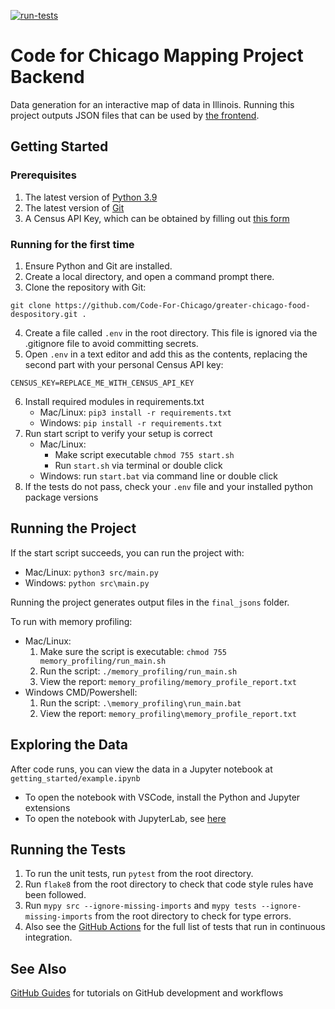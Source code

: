 [![run-tests](https://github.com/Code-For-Chicago/greater-chicago-food-despository/actions/workflows/run_tests.yaml/badge.svg)](https://github.com/Code-For-Chicago/greater-chicago-food-despository/actions/workflows/run_tests.yaml)

<h1>Code for Chicago Mapping Project Backend</h1>

Data generation for an interactive map of data in Illinois. Running this project outputs JSON files that can be used by [the frontend](https://github.com/Code-For-Chicago/greater-chicago-food-despository-ui).

<h2>Getting Started</h2>

<h3>Prerequisites</h3>

1. The latest version of [Python 3.9](https://www.python.org/downloads/release/python-396/)
2. The latest version of [Git](https://git-scm.com/downloads)
3. A Census API Key, which can be obtained by filling out [this form](https://api.census.gov/data/key_signup.html)

<h3>Running for the first time</h3>

1. Ensure Python and Git are installed.
2. Create a local directory, and open a command prompt there.
3. Clone the repository with Git:
```
git clone https://github.com/Code-For-Chicago/greater-chicago-food-despository.git . 
```
4. Create a file called `.env` in the root directory. This file is ignored via the .gitignore file to avoid committing secrets.
5. Open `.env` in a text editor and add this as the contents, replacing the second part with your personal Census API key:
```
CENSUS_KEY=REPLACE_ME_WITH_CENSUS_API_KEY
```
6. Install required modules in requirements.txt
   - Mac/Linux: `pip3 install -r requirements.txt`
   - Windows: `pip install -r requirements.txt`
7. Run start script to verify your setup is correct
   - Mac/Linux: 
       - Make script executable `chmod 755 start.sh`
       - Run `start.sh` via terminal or double click
   - Windows: run `start.bat` via command line or double click
8. If the tests do not pass, check your `.env` file and your installed python package versions

<h2>Running the Project</h2>

If the start script succeeds, you can run the project with:

 - Mac/Linux: `python3 src/main.py`
 - Windows: `python src\main.py`

Running the project generates output files in the `final_jsons` folder.

To run with memory profiling:

 - Mac/Linux:
    1. Make sure the script is executable: `chmod 755 memory_profiling/run_main.sh`
    2. Run the script: `./memory_profiling/run_main.sh`
    3. View the report: `memory_profiling/memory_profile_report.txt`
 - Windows CMD/Powershell:
    1. Run the script: `.\memory_profiling\run_main.bat`
    2. View the report: `memory_profiling\memory_profile_report.txt`


<h2>Exploring the Data</h2>

After code runs, you can view the data in a Jupyter notebook at `getting_started/example.ipynb`

 - To open the notebook with VSCode, install the Python and Jupyter extensions
 - To open the notebook with JupyterLab, see [here](https://jupyter.org/install)

<h2>Running the Tests</h2>

1. To run the unit tests, run `pytest` from the root directory. 
2. Run `flake8` from the root directory to check that code style rules have been followed.
3. Run `mypy src --ignore-missing-imports` and `mypy tests --ignore-missing-imports` from the root directory to check for type errors.
4. Also see the [GitHub Actions](.github/workflows/run_tests.yaml) for the full list of tests that run in continuous integration.

<h2>See Also</h2>

[GitHub Guides](https://guides.github.com/) for tutorials on GitHub development and workflows
